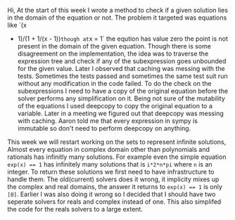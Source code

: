 <!--
.. title: week 3
.. slug: week-3
.. date: 2014/06/09 20:20:06
.. tags: sympy, GSoC
.. link:
.. description:
.. type: text
.. author: Harsh Gupta
-->

Hi,
At the start of this week I wrote a method to check if a given solution
lies in the domain of the equation or not. The problem it targeted was equations like `(x
- 1)/(1 + 1/(x - 1))` though at `x = 1` the eqution has value zero the point is
not present in the domain of the given equation. Though there is some
disagreement on the implementation, the idea was to traverse the expression
tree and check if any of the subexpression goes unbounded for the given
value.  Later I observed that caching was messing with the tests. Sometimes
the tests passed and sometimes the same test suit run without any
modification in the code failed. To do the check on the subexpressions I need
to have a copy of the original equation before the solver performs any
simplification on it. Being not sure of the mutability of the equations
I used deepcopy to copy the original equation to a variable. Later in a
meeting we figured out that deepcopy was messing with caching. Aaron told me
that every expression in sympy is immutable so don't need to perform deepcopy
on anything.

This week we will restart working on the sets to represent infinite solutions,
Almost every equation in complex domain other than polynomials and rationals
has infinitly many solutions. For example even the simple equation `exp(x) ==
1` has infinitely many solutions that is `i*2*n*pi` where `n` is an integer.
To return these solutions we first need to have infrastructure to handle them.
The old(current) solvers does it wrong, it implicity mixes up the complex and real
domains, the answer it returns to `exp(x) == 1` is only `[0]`. Earlier I was also doing it wrong
so I decided that I should have two seperate solvers for reals and complex
instead of one. This also simplifed the code for the reals solvers to a large
extent.
